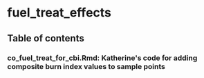 # fuel_treat_effects

## Table of contents

### co_fuel_treat_for_cbi.Rmd: Katherine's code for adding composite burn index values to sample points
